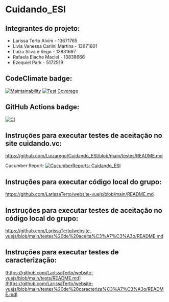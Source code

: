 # Cuidando_ESI 

## Integrantes do projeto:
- Larissa Terto Alvim -	13671765
- Livia Vanessa Carlini Martins -	13671601
- Luiza Silva e Rego - 13831697
- Rafaela Elache Maciel -	13838666
- Ezequiel Park - 5172519

## CodeClimate badge: 
[![Maintainability](https://api.codeclimate.com/v1/badges/bbe2736330a7c06d6c66/maintainability)](https://codeclimate.com/github/LarissaTerto/website-vuejs/maintainability) 
[![Test Coverage](https://api.codeclimate.com/v1/badges/bbe2736330a7c06d6c66/test_coverage)](https://codeclimate.com/github/LarissaTerto/website-vuejs/test_coverage)

## GitHub Actions badge: 
[![CI](https://github.com/LarissaTerto/website-vuejs/actions/workflows/main.yml/badge.svg)](https://github.com/LarissaTerto/website-vuejs/actions/workflows/main.yml)

## Instruções para executar testes de aceitação no site cuidando.vc: 
https://github.com/Luizarego/Cuidando_ESI/blob/main/testes/README.md

Cucumber Report: [![CucumberReports: Cuidando_ESI](https://messages.cucumber.io/api/report-collections/6c7f5ec5-0af7-4b48-9e7f-af2df7da4b48/badge)](https://reports.cucumber.io/report-collections/6c7f5ec5-0af7-4b48-9e7f-af2df7da4b48)

## Instruções para executar código local do grupo: 
https://github.com/LarissaTerto/website-vuejs/blob/main/README.md

## Instruções para executar testes de aceitação no código local do grupo: 
https://github.com/LarissaTerto/website-vuejs/blob/main/testes%20de%20aceita%C3%A7%C3%A3o/README.md

## Instruções para executar testes de caracterização: 
[https://github.com/LarissaTerto/website-vuejs/blob/main/tests/README.md](https://github.com/LarissaTerto/website-vuejs/blob/main/testes%20de%20caracteriza%C3%A7%C3%A3o/README.md)
